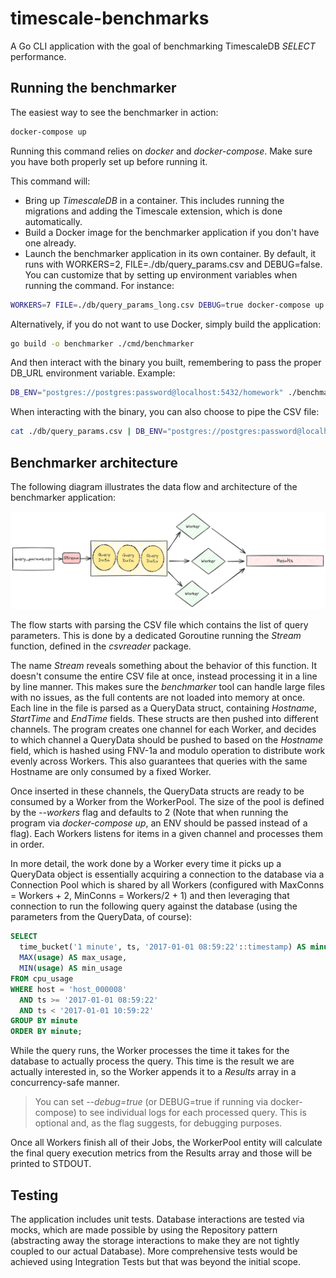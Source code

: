 # timescale-benchmarks

A Go CLI application with the goal of benchmarking TimescaleDB *SELECT* performance.

## Running the benchmarker

The easiest way to see the benchmarker in action:

```bash
docker-compose up
```

Running this command relies on *docker* and *docker-compose*. Make sure you have both properly set up before running it.

This command will:
- Bring up *TimescaleDB* in a container. This includes running the migrations and adding the Timescale extension, which is done automatically.
- Build a Docker image for the benchmarker application if you don't have one already.
- Launch the benchmarker application in its own container. By default, it runs with WORKERS=2, FILE=./db/query_params.csv and DEBUG=false. You can customize that by setting up environment variables when running the command. For instance:

```bash
WORKERS=7 FILE=./db/query_params_long.csv DEBUG=true docker-compose up
```

Alternatively, if you do not want to use Docker, simply build the application:

```bash
go build -o benchmarker ./cmd/benchmarker
```

And then interact with the binary you built, remembering to pass the proper DB_URL environment variable. Example:

```bash
DB_ENV="postgres://postgres:password@localhost:5432/homework" ./benchmarker --workers=3 --file=./db/query_params.csv
```

When interacting with the binary, you can also choose to pipe the CSV file:

```bash
cat ./db/query_params.csv | DB_ENV="postgres://postgres:password@localhost:5432/homework" ./benchmarker --workers=3
```

## Benchmarker architecture

The following diagram illustrates the data flow and architecture of the benchmarker application:

![Architecture Diagram](assets/architecture-diagram.png)

The flow starts with parsing the CSV file which contains the list of query parameters. This is done by a dedicated Goroutine running the *Stream* function, defined in the *csvreader* package.

The name *Stream* reveals something about the behavior of this function. It doesn't consume the entire CSV file at once, instead processing it in a line by line manner. This makes sure the *benchmarker* tool can handle large files with no issues, as the full contents are not loaded into memory at once. Each line in the file is parsed as a QueryData struct, containing *Hostname*, *StartTime* and *EndTime* fields. These structs are then pushed into different channels. The program creates one channel for each Worker, and decides to which channel a QueryData should be pushed to based on the *Hostname* field, which is hashed using FNV-1a and modulo operation to distribute work evenly across Workers. This also guarantees that queries with the same Hostname are only consumed by a fixed Worker.

Once inserted in these channels, the QueryData structs are ready to be consumed by a Worker from the WorkerPool. The size of the pool is defined by the *--workers* flag and defaults to 2 (Note that when running the program via *docker-compose up*, an ENV should be passed instead of a flag). Each Workers listens for items in a given channel and processes them in order.

In more detail, the work done by a Worker every time it picks up a QueryData object is essentially acquiring a connection to the database via a Connection Pool which is shared by all Workers (configured with MaxConns = Workers + 2, MinConns = Workers/2 + 1) and then leveraging that connection to run the following query against the database (using the parameters from the QueryData, of course):

```SQL
SELECT
  time_bucket('1 minute', ts, '2017-01-01 08:59:22'::timestamp) AS minute,
  MAX(usage) AS max_usage,
  MIN(usage) AS min_usage
FROM cpu_usage
WHERE host = 'host_000008'
  AND ts >= '2017-01-01 08:59:22'
  AND ts < '2017-01-01 10:59:22'
GROUP BY minute
ORDER BY minute;
```

While the query runs, the Worker processes the time it takes for the database to actually process the query. This time is the result we are actually interested in, so the Worker appends it to a *Results* array in a concurrency-safe manner.

> You can set *--debug=true* (or DEBUG=true if running via docker-compose) to see individual logs for each processed query. This is optional and, as the flag suggests, for debugging purposes.

Once all Workers finish all of their Jobs, the WorkerPool entity will calculate the final query execution metrics from the Results array and those will be printed to STDOUT.

## Testing

The application includes unit tests. Database interactions are tested via mocks, which are made possible by using the Repository pattern (abstracting away the storage interactions to make they are not tightly coupled to our actual Database). More comprehensive tests would be achieved using Integration Tests but that was beyond the initial scope.
